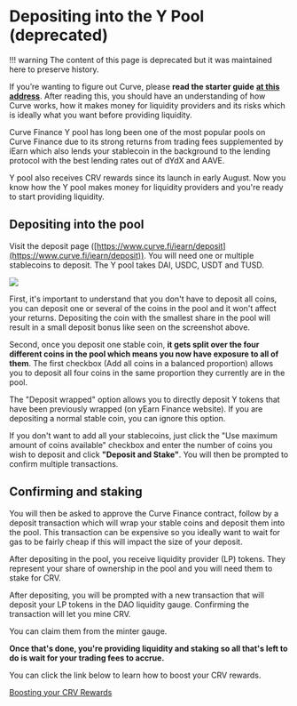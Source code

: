 # Depositing into the Y Pool (deprecated)

!!! warning
    The content of this page is deprecated but it was maintained here to preserve history.

If you’re wanting to figure out Curve, please **read the starter guide** [**at this address**](https://guides.curve.fi/curve-fi-how-to-get-started/). After reading this, you should have an understanding of how Curve works, how it makes money for liquidity providers and its risks which is ideally what you want before providing liquidity.

Curve Finance Y pool has long been one of the most popular pools on Curve Finance due to its strong returns from trading fees supplemented by iEarn which also lends your stablecoin in the background to the lending protocol with the best lending rates out of dYdX and AAVE.

Y pool also receives CRV rewards since its launch in early August. Now you know how the Y pool makes money for liquidity providers and you're ready to start providing liquidity.

## Depositing into the pool

Visit the deposit page ([https://www.curve.fi/iearn/deposit](https://www.curve.fi/iearn/deposit)). You will need one or multiple stablecoins to deposit. The Y pool takes DAI, USDC, USDT and TUSD.

![](https://2254922201-files.gitbook.io/~/files/v0/b/gitbook-legacy-files/o/assets%2F-MFA0rQI3SzfbVFgp3Ic%2F-MFw5TRvfmVRhy6M2vA0%2F-MFw68Soh9yAvkI2Hxl4%2Fimage.png?alt=media&token=a8004f41-6e22-48db-840a-85a8ea3c0f71)

First, it's important to understand that you don't have to deposit all coins, you can deposit one or several of the coins in the pool and it won't affect your returns. Depositing the coin with the smallest share in the pool will result in a small deposit bonus like seen on the screenshot above.

Second, once you deposit one stable coin, **it gets split over the four different coins in the pool which means you now have exposure to all of them**. The first checkbox (Add all coins in a balanced proportion) allows you to deposit all four coins in the same proportion they currently are in the pool.

The "Deposit wrapped" option allows you to directly deposit Y tokens that have been previously wrapped (on yEarn Finance website). If you are depositing a normal stable coin, you can ignore this option.

If you don't want to add all your stablecoins, just click the "Use maximum amount of coins available" checkbox and enter the number of coins you wish to deposit and click **"Deposit and Stake"**. You will then be prompted to confirm multiple transactions.

## Confirming and staking

You will then be asked to approve the Curve Finance contract, follow by a deposit transaction which will wrap your stable coins and deposit them into the pool. This transaction can be expensive so you ideally want to wait for gas to be fairly cheap if this will impact the size of your deposit.

After depositing in the pool, you receive liquidity provider (LP) tokens. They represent your share of ownership in the pool and you will need them to stake for CRV.

After depositing, you will be prompted with a new transaction that will deposit your LP tokens in the DAO liquidity gauge. Confirming the transaction will let you mine CRV.

You can claim them from the minter gauge.

**Once that's done, you're providing liquidity and staking so all that's left to do is wait for your trading fees to accrue.**

You can click the link below to learn how to boost your CRV rewards.

[Boosting your CRV Rewards](/reward-gauges/boosting-your-crv-rewards)

